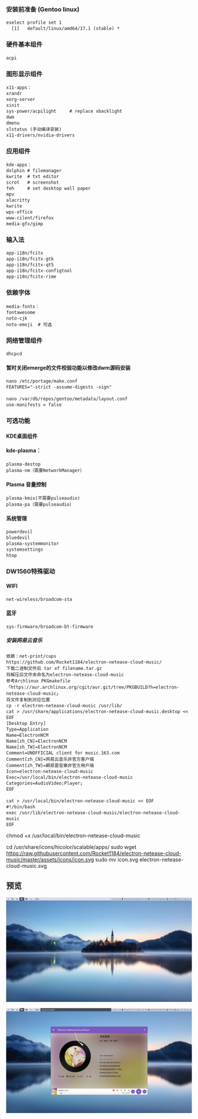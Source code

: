 ### 安装前准备 (Gentoo linux)
```
eselect profile set 1
  [1]   default/linux/amd64/17.1 (stable) *
```
### 硬件基本组件
    acpi
### 图形显示组件
    x11-apps：
    xrandr
    xorg-server
    xinit
    sys-power/acpilight     # replace xbacklight
    dwm
    dmenu
    slstatus (手动编译安装)
    x11-drivers/nvidia-drivers

### 应用组件
    kde-apps：
    dolphin	# filemanager
    kwrite	# txt editor
    scrot   # screenshot
    feh     # set desktop wall paper
    mpv
    alacritty
    kwrite
    wps-office
    www-cilent/firefox
    media-gfx/gimp

### 输入法
    app-i18n/fcitx
    app-i18n/fcitx-gtk
    app-i18n/fcitx-qt5
    app-i18n/fcitx-configtool
    app-i18n/fcitx-rime

### 依赖字体
    media-fonts：
    fontawesome
    noto-cjk
    noto-emoji  # 可选
 
### 网络管理组件
    dhcpcd

#### 暂时关闭emerge的文件校验功能以修改dwm源码安装
    nano /etc/portage/make.conf
    FEATURES="-strict -assume-digests -sign"

    nano /var/db/repos/gentoo/metadata/layout.conf
    use-manifests = false

### 可选功能
#### KDE桌面组件
#### kde-plasma：
    plasma-destop
    plasma-nm（需要NetworkManager）
#### Plasma 音量控制
    plasma-kmix(不需要pulseaudio)
    plasma-pa（需要pulseaudio）
#### 系统管理
    powerdevil
    bluedevil
    plasma-systemmonitor
    systemsettings
    htop

### DW1560特殊驱动
#### WIFI
    net-wireless/broadcom-sta
#### 蓝牙
    sys-firmware/broadcom-bt-firmware

##### 安装网易云音乐
    依赖：net-print/cups
    https://github.com/Rocket1184/electron-netease-cloud-music/
    下载二进制文件后 tar xf filename.tar.gz
    将解压后文件夹命名为electron-netease-cloud-music
    参考Archlinux PKGmakefile 「https://aur.archlinux.org/cgit/aur.git/tree/PKGBUILD?h=electron-netease-cloud-music」
    将文件复制到对应位置
    cp -r electron-netease-cloud-music /usr/lib/
    cat > /usr/share/applications/electron-netease-cloud-music.desktop << EOF
    [Desktop Entry]
    Type=Application
    Name=ElectronNCM
    Name[zh_CN]=ElectronNCM
    Name[zh_TW]=ElectronNCM
    Comment=UNOFFICIAL client for music.163.com
    Comment[zh_CN]=网易云音乐非官方客户端
    Comment[zh_TW]=網易雲音樂非官方用戶端
    Icon=electron-netease-cloud-music
    Exec=/usr/local/bin/electron-netease-cloud-music
    Categories=AudioVideo;Player;
    EOF

    cat > /usr/local/bin/electron-netease-cloud-music << EOF
    #!/bin/bash
    exec /usr/lib/electron-netease-cloud-music/electron-netease-cloud-music
    EOF

chmod +x /usr/local/bin/electron-netease-cloud-music

cd /usr/share/icons/hicolor/scalable/apps/
sudo wget https://raw.githubusercontent.com/Rocket1184/electron-netease-cloud-music/master/assets/icons/icon.svg
sudo mv icon.svg electron-netease-cloud-music.svg

## 预览
![avatar](https://github.com/crackself/Dell-7559_Linux/raw/master/dwm/image/2021-07-04-111335_1920x1080_scrot.png)

![avatar](https://github.com/crackself/Dell-7559_Linux/raw/master/dwm/image/2021-07-04-111413_1920x1080_scrot.png)
